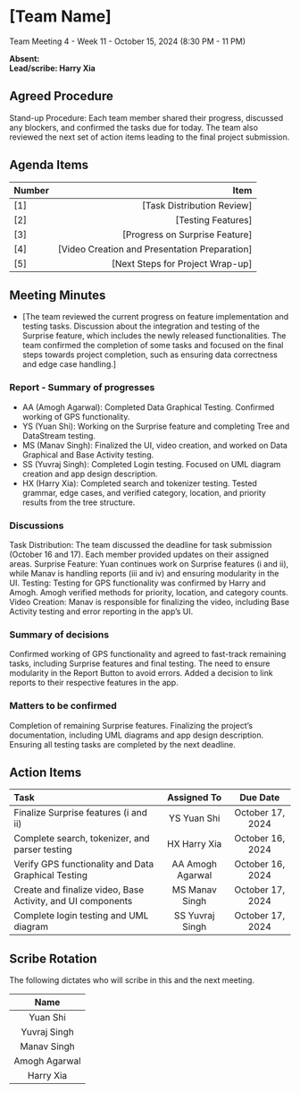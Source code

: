 # [Team Name]
Team Meeting 4 - Week 11 - October 15, 2024 (8:30 PM - 11 PM)


**Absent:**
<br>
**Lead/scribe: Harry Xia**

## Agreed Procedure
Stand-up Procedure:
Each team member shared their progress, discussed any blockers, and confirmed the tasks due for today. The team also reviewed the next set of action items leading to the final project submission.


## Agenda Items
| Number   |        Item |
|:---------|------------:|
| [1] | [Task Distribution Review] |
| [2] | [Testing Features] |
| [3] | [Progress on Surprise Feature] |
| [4] | [Video Creation and Presentation Preparation] |
| [5] | [Next Steps for Project Wrap-up] |


## Meeting Minutes
- [The team reviewed the current progress on feature implementation and testing tasks.
Discussion about the integration and testing of the Surprise feature, which includes the newly released functionalities.
The team confirmed the completion of some tasks and focused on the final steps towards project completion, such as ensuring data correctness and edge case handling.]

### Report - Summary of progresses
- AA (Amogh Agarwal): Completed Data Graphical Testing. Confirmed working of GPS functionality.
- YS (Yuan Shi): Working on the Surprise feature and completing Tree and DataStream testing.
- MS (Manav Singh): Finalized the UI, video creation, and worked on Data Graphical and Base Activity testing.
- SS (Yuvraj Singh): Completed Login testing. Focused on UML diagram creation and app design description.
- HX (Harry Xia): Completed search and tokenizer testing. Tested grammar, edge cases, and verified category, location, and priority results from the tree structure.

### Discussions
Task Distribution:
The team discussed the deadline for task submission (October 16 and 17). Each member provided updates on their assigned areas.
Surprise Feature:
Yuan continues work on Surprise features (i and ii), while Manav is handling reports (iii and iv) and ensuring modularity in the UI.
Testing:
Testing for GPS functionality was confirmed by Harry and Amogh. Amogh verified methods for priority, location, and category counts.
Video Creation:
Manav is responsible for finalizing the video, including Base Activity testing and error reporting in the app’s UI.

### Summary of decisions
Confirmed working of GPS functionality and agreed to fast-track remaining tasks, including Surprise features and final testing.
The need to ensure modularity in the Report Button to avoid errors.
Added a decision to link reports to their respective features in the app.

### Matters to be confirmed
Completion of remaining Surprise features.
Finalizing the project’s documentation, including UML diagrams and app design description.
Ensuring all testing tasks are completed by the next deadline.


## Action Items
| Task                                                             | Assigned To   | Due Date    |
|:------------------------------------------------------------------|:-------------:|:-----------:|
| Finalize Surprise features (i and ii)                             | YS Yuan Shi   | October 17, 2024 |
| Complete search, tokenizer, and parser testing                    | HX Harry Xia  | October 16, 2024 |
| Verify GPS functionality and Data Graphical Testing               | AA Amogh Agarwal | October 16, 2024 |
| Create and finalize video, Base Activity, and UI components       | MS Manav Singh | October 17, 2024 |
| Complete login testing and UML diagram                            | SS Yuvraj Singh | October 17, 2024 |


## Scribe Rotation
The following dictates who will scribe in this and the next meeting.

| Name         |
| :----------: |
| Yuan Shi     |
| Yuvraj Singh |
| Manav Singh  |
| Amogh Agarwal|
| Harry Xia    |